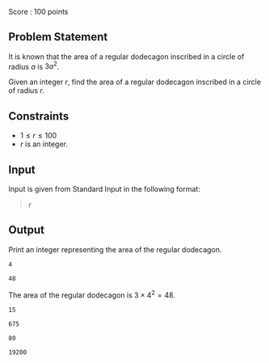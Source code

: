 Score : $100$ points

## Problem Statement

It is known that the area of a regular dodecagon inscribed in a circle of radius $a$ is $3a^2$.

Given an integer $r$, find the area of a regular dodecagon inscribed in a circle of radius $r$.

## Constraints

- $1 \leq r \leq 100$
- $r$ is an integer.

## Input

Input is given from Standard Input in the following format:

> $r$

## Output

Print an integer representing the area of the regular dodecagon.

```input1
4
```

```output1
48
```

The area of the regular dodecagon is $3 \times 4^2 = 48$.

```input2
15
```

```output2
675
```

```input3
80
```

```output3
19200
```